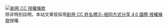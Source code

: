 [![創用 CC 授權條款](https://i.creativecommons.org/l/by-sa/4.0/88x31.png)](http://creativecommons.org/licenses/by-sa/4.0/)  
除非特別註明，本站文章皆採用[創用 CC 姓名標示-相同方式分享 4.0 國際 授權條款](http://creativecommons.org/licenses/by-sa/4.0/)授權.